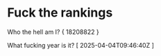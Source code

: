 # Fuck the rankings

Who the hell am I?
{ 18208822 }

What fucking year is it?
[ 2025-04-04T09:46:40Z ]
